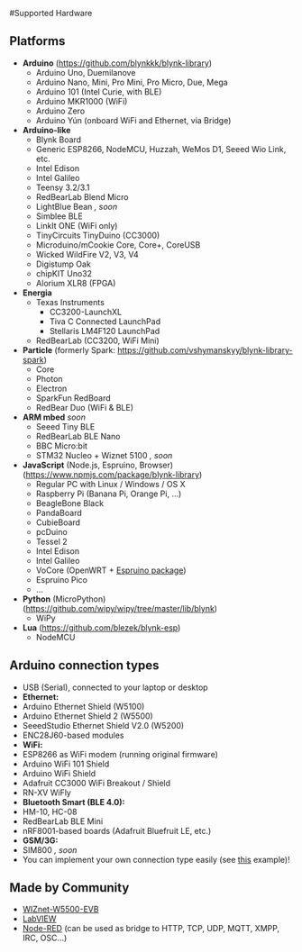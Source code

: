 #Supported Hardware

## Platforms

- **Arduino** (https://github.com/blynkkk/blynk-library)
  - Arduino Uno, Duemilanove
  - Arduino Nano, Mini, Pro Mini, Pro Micro, Due, Mega
  - Arduino 101 (Intel Curie, with BLE)
  - Arduino MKR1000 (WiFi)
  - Arduino Zero
  - Arduino Yún (onboard WiFi and Ethernet, via Bridge)
- **Arduino-like**
  - Blynk Board
  - Generic ESP8266, NodeMCU, Huzzah, WeMos D1, Seeed Wio Link, etc.
  - Intel Edison
  - Intel Galileo
  - Teensy 3.2/3.1
  - RedBearLab Blend Micro
  - LightBlue Bean *, soon*
  - Simblee BLE
  - LinkIt ONE (WiFi only)
  - TinyCircuits TinyDuino (CC3000)
  - Microduino/mCookie Core, Core+, CoreUSB
  - Wicked WildFire V2, V3, V4
  - Digistump Oak
  - chipKIT Uno32
  - Alorium XLR8 (FPGA)
- **Energia**
  - Texas Instruments
    - CC3200-LaunchXL
    - Tiva C Connected LaunchPad
    - Stellaris LM4F120 LaunchPad
  - RedBearLab (CC3200, WiFi Mini)
- **Particle** (formerly Spark: https://github.com/vshymanskyy/blynk-library-spark)
  - Core
  - Photon
  - Electron
  - SparkFun RedBoard
  - RedBear Duo (WiFi & BLE)
- **ARM mbed** *soon*
  - Seeed Tiny BLE
  - RedBearLab BLE Nano
  - BBC Micro:bit
  - STM32 Nucleo + Wiznet 5100 *, soon*
- **JavaScript** (Node.js, Espruino, Browser) (https://www.npmjs.com/package/blynk-library)
  - Regular PC with Linux / Windows / OS X
  - Raspberry Pi (Banana Pi, Orange Pi, ...)
  - BeagleBone Black
  - PandaBoard
  - CubieBoard
  - pcDuino
  - Tessel 2
  - Intel Edison
  - Intel Galileo
  - VoCore (OpenWRT + [Espruino package](https://github.com/vshymanskyy/OpenWRT-Espruino-packages))
  - Espruino Pico
  - ...
- **Python** (MicroPython) (https://github.com/wipy/wipy/tree/master/lib/blynk)
  - WiPy
- **Lua** (https://github.com/blezek/blynk-esp)
  - NodeMCU

## Arduino connection types
- USB (Serial), connected to your laptop or desktop
- **Ethernet:**
 - Arduino Ethernet Shield (W5100)
 - Arduino Ethernet Shield 2 (W5500)
 - SeeedStudio Ethernet Shield V2.0 (W5200)
 - ENC28J60-based modules
- **WiFi:**
 - ESP8266 as WiFi modem (running original firmware)
 - Arduino WiFi 101 Shield
 - Arduino WiFi Shield
 - Adafruit CC3000 WiFi Breakout / Shield
 - RN-XV WiFly
- **Bluetooth Smart (BLE 4.0):**
 - HM-10, HC-08
 - RedBearLab BLE Mini
 - nRF8001-based boards (Adafruit Bluefruit LE, etc.)
- **GSM/3G:**
 - SIM800 *, soon*
- You can implement your own connection type easily (see [this](https://github.com/blynkkk/blynk-library/blob/master/examples/Boards_USB_Serial/User_Defined_Connection/User_Defined_Connection.ino) example)!

## Made by Community

- [WIZnet-W5500-EVB](http://instructables.com/id/WIZnet-W5500-EVB-and-Blynk-App-communication)
- [LabVIEW](https://github.com/juncaofish/NI-LabVIEWInterfaceforBlynk)
- [Node-RED](https://github.com/tzapu/node-red-contrib-blynk) (can be used as bridge to HTTP, TCP, UDP, MQTT, XMPP, IRC, OSC...)
